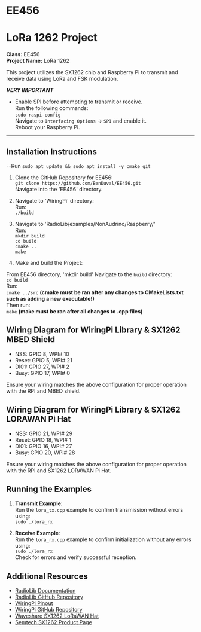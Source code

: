# EE456  
# LoRa 1262 Project  

**Class:** EE456  
**Project Name:** LoRa 1262  

This project utilizes the SX1262 chip and Raspberry Pi to transmit and receive data using LoRa and FSK modulation.

***********VERY IMPORTANT***********  
- Enable SPI before attempting to transmit or receive.  
Run the following commands:  
`sudo raspi-config`  
Navigate to `Interfacing Options` -> `SPI` and enable it.  
Reboot your Raspberry Pi.  
**********************************************************  

## Installation Instructions  

--Run  `sudo apt update && sudo apt install -y cmake git`  

1. Clone the GitHub Repository for EE456:  
`git clone https://github.com/BenDuval/EE456.git`  
Navigate into the 'EE456' directory.  

2. Navigate to 'WiringPi' directory:  
Run:  
`./build`  
  

3. Navigate to 'RadioLib/examples/NonAudrino/Raspberry/'  
Run:  
`mkdir build`  
`cd build`  
`cmake ..`  
`make`    

4. Make and build the Project:

From EE456 directory,
'mkdir build'
Navigate to the `build` directory:  
`cd build`  
Run:  
`cmake ../src`  **(cmake must be ran after any changes to CMakeLists.txt such as adding a new executable!)**  
Then run:  
`make` **(make must be ran after all changes to .cpp files)**  

## Wiring Diagram for WiringPi Library & SX1262 MBED Shield  

- NSS: GPIO 8, WPI# 10  
- Reset: GPIO 5, WPI# 21  
- DI01: GPIO 27, WPI# 2  
- Busy: GPIO 17, WPI# 0  

Ensure your wiring matches the above configuration for proper operation with the RPI and MBED shield.  

## Wiring Diagram for WiringPi Library & SX1262 LORAWAN Pi Hat  

- NSS: GPIO 21, WPI# 29  
- Reset: GPIO 18, WPI# 1  
- DI01: GPIO 16, WPI# 27  
- Busy: GPIO 20, WPI# 28  

Ensure your wiring matches the above configuration for proper operation with the RPI and SX1262 LORAWAN Pi Hat.  

## Running the Examples  

1. **Transmit Example**:  
Run the `lora_tx.cpp` example to confirm transmission without errors using:  
`sudo ./lora_rx`  

2. **Receive Example**:  
Run the `lora_rx.cpp` example to confirm initialization without any errors using:  
`sudo ./lora_rx`  
Check for errors and verify successful reception.  

## Additional Resources  

- [RadioLib Documentation](https://jgromes.github.io/RadioLib/index.html)  
- [RadioLib GitHub Repository](https://github.com/jgromes/RadioLib)  
- [WiringPi Pinout](https://pinout.xyz/pinout/wiringpi)  
- [WiringPi GitHub Repository](https://github.com/WiringPi/WiringPi)  
- [Waveshare SX1262 LoRaWAN Hat](https://www.waveshare.com/sx1262-lorawan-hat.htm)  
- [Semtech SX1262 Product Page](https://www.semtech.com/products/wireless-rf/lora-connect/sx1262)  
